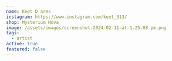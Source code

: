 ```yaml
---
name: Keet D'arms
instagram: https://www.instagram.com/keet_313/
shop: Mysterium Nova
image: /assets/images/screenshot-2024-02-11-at-1.25.08 pm.png
tags:
  - artist
active: true
featured: false
---
```

